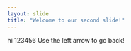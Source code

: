 ```yaml
---
layout: slide
title: "Welcome to our second slide!"
---
```

hi 123456
Use the left arrow to go back!
